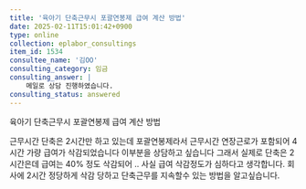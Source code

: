 ```yaml
---
title: '육아기 단축근무시 포괄연봉제 급여 계산 방법'
date: 2025-02-11T15:01:42+0900
type: online
collection: eplabor_consultings
item_id: 1534
consultee_name: '김OO'
consulting_category: 임금
consulting_answer: |
    메일로 상담 진행하였습니다.
consulting_status: answered
---
```


육아기 단축근무시 포괄연봉제 급여 계산 방법

근무시간 단축은 2시간만 하고 있는데
포괄연봉제라서 근무시간 연장근로가 포함되어 4시간 가량 급여가 삭감되었습니다
이부분을 상담하고 싶습니다
그래서 실제로 단축은 2시간은데 급여는 40% 정도 삭감되어 .. 사실 급여 삭감정도가 심하다고 생각합니다.
회사에 2시간 정당하게 삭감 당하고 단축근무를 지속할수 있는 방법을 알고싶습니다. 
